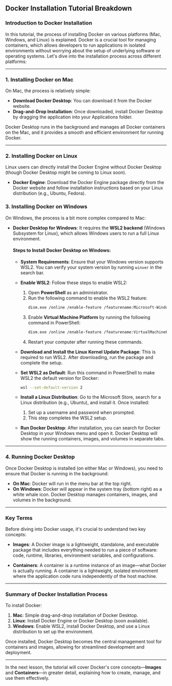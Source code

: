 ## Docker Installation Tutorial Breakdown

### Introduction to Docker Installation
In this tutorial, the process of installing Docker on various platforms (Mac, Windows, and Linux) is explained. Docker is a crucial tool for managing containers, which allows developers to run applications in isolated environments without worrying about the setup of underlying software or operating systems. Let's dive into the installation process across different platforms:

---

### 1. **Installing Docker on Mac**
On Mac, the process is relatively simple:
- **Download Docker Desktop**: You can download it from the Docker website.
- **Drag-and-Drop Installation**: Once downloaded, install Docker Desktop by dragging the application into your Applications folder.
  
Docker Desktop runs in the background and manages all Docker containers on the Mac, and it provides a smooth and efficient environment for running Docker.

---

### 2. **Installing Docker on Linux**
Linux users can directly install the Docker Engine without Docker Desktop (though Docker Desktop might be coming to Linux soon).
- **Docker Engine**: Download the Docker Engine package directly from the Docker website and follow installation instructions based on your Linux distribution (e.g., Ubuntu, Fedora).

### 3. **Installing Docker on Windows**
On Windows, the process is a bit more complex compared to Mac:
- **Docker Desktop for Windows**: It requires the **WSL2 backend** (Windows Subsystem for Linux), which allows Windows users to run a full Linux environment.
  
  #### Steps to Install Docker Desktop on Windows:
  
  - **System Requirements**: Ensure that your Windows version supports WSL2. You can verify your system version by running `winver` in the search bar.
  
  - **Enable WSL2**: Follow these steps to enable WSL2:
    1. Open **PowerShell** as an administrator.
    2. Run the following command to enable the WSL2 feature:
       ```bash
       dism.exe /online /enable-feature /featurename:Microsoft-Windows-Subsystem-Linux /all /norestart
       ```
    3. Enable **Virtual Machine Platform** by running the following command in PowerShell:
       ```bash
       dism.exe /online /enable-feature /featurename:VirtualMachinePlatform /all /norestart
       ```
    4. Restart your computer after running these commands.

  - **Download and Install the Linux Kernel Update Package**: This is required to run WSL2. After downloading, run the package and complete the setup.

  - **Set WSL2 as Default**: Run this command in PowerShell to make WSL2 the default version for Docker:
    ```bash
    wsl --set-default-version 2
    ```

  - **Install a Linux Distribution**: Go to the Microsoft Store, search for a Linux distribution (e.g., Ubuntu), and install it. Once installed:
    1. Set up a username and password when prompted.
    2. This step completes the WSL2 setup.

  - **Run Docker Desktop**: After installation, you can search for Docker Desktop in your Windows menu and open it. Docker Desktop will show the running containers, images, and volumes in separate tabs.

---

### 4. **Running Docker Desktop**
Once Docker Desktop is installed (on either Mac or Windows), you need to ensure that Docker is running in the background:
- **On Mac**: Docker will run in the menu bar at the top right.
- **On Windows**: Docker will appear in the system tray (bottom right) as a white whale icon. Docker Desktop manages containers, images, and volumes in the background.

---

### Key Terms
Before diving into Docker usage, it's crucial to understand two key concepts:
- **Images**: A Docker image is a lightweight, standalone, and executable package that includes everything needed to run a piece of software: code, runtime, libraries, environment variables, and configurations.
  
- **Containers**: A container is a runtime instance of an image—what Docker is actually running. A container is a lightweight, isolated environment where the application code runs independently of the host machine.

---

### Summary of Docker Installation Process
To install Docker:
1. **Mac**: Simple drag-and-drop installation of Docker Desktop.
2. **Linux**: Install Docker Engine or Docker Desktop (soon available).
3. **Windows**: Enable WSL2, install Docker Desktop, and use a Linux distribution to set up the environment.

Once installed, Docker Desktop becomes the central management tool for containers and images, allowing for streamlined development and deployment.

---

In the next lesson, the tutorial will cover Docker's core concepts—**Images** and **Containers**—in greater detail, explaining how to create, manage, and use them effectively.